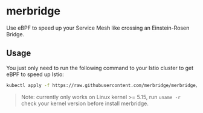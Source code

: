 # merbridge

Use eBPF to speed up your Service Mesh like crossing an Einstein-Rosen Bridge.

## Usage

You just only need to run the following command to your Istio cluster to get eBPF to speed up Istio:

```bash
kubectl apply -f https://raw.githubusercontent.com/merbridge/merbridge/main/deploy/all-in-one.yaml
```

> Note: currently only works on Linux kernel >= 5.15, run `uname -r` check your kernel version before install merbridge.
